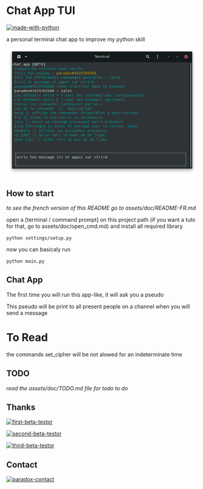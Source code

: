 # Chat App TUI

[![made-with-python](https://img.shields.io/badge/Made%20with-Python-1f425f.svg)](https://www.python.org/)

a personal terminal chat app to improve my python skill

![chat-app-TUI](/assets/doc/img/chat_app_tui.png "chat-app-TUI")

## How to start

*to see the french version of this README go to assets/doc/README-FR.md*

open a [terminal / command prompt] on this project path (if you want a tuto for that, go to assets/doc/open_cmd.md)
and install all required library
```shell
python settings/setup.py
```

now you can basicaly run
```shell
python main.py
```

## Chat App

The first time you will run this app-like, it will ask you a pseudo

This pseudo will be print to all present people on a channel when you will send a message

# To Read
the commands set_cipher will be not alowed for an indeterminate time

## TODO

*read the assets/doc/TODO.md file for todo to do*

## Thanks

[![first-beta-testor](https://img.shields.io/badge/First%20Beta%20Testor-Quentin-red)](https://instagram.com/chaque_64?igshid=p6k5bmwvknk)

[![second-beta-testor](https://img.shields.io/badge/Second%20Beta%20Testor-Luciolle24-blue)](https://github.com/luciolle24)

[![third-beta-testor](https://img.shields.io/badge/Second%20Beta%20Testor-DreamFail-green)](https://github.com/DreamFail)

## Contact

[![paradox-contact](https://img.shields.io/badge/Saverio-personnex976%40gmail.com-blue)](mailto:personnex976%40gmail.com)